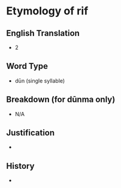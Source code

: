 # Etymology of rif

## English Translation
- 2

## Word Type
- dūn (single syllable)

## Breakdown (for dūnma only)
- N/A

## Justification
- 

## History
- 
